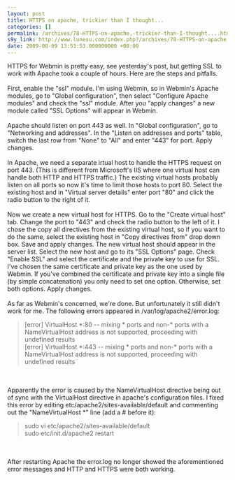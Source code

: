 ```yaml
---
layout: post
title: HTTPS on apache, trickier than I thought...
categories: []
permalink: /archives/78-HTTPS-on-apache,-trickier-than-I-thought....html
s9y_link: http://www.lunesu.com/index.php?/archives/78-HTTPS-on-apache,-trickier-than-I-thought....html
date: 2009-08-09 13:53:53.000000000 +08:00
---
```

HTTPS for Webmin is pretty easy, see yesterday's post, but getting SSL to work with Apache took a couple of hours. Here are the steps and pitfalls.<br />
<br />
First, enable the "ssl" module. I'm using Webmin, so in Webmin's Apache modules, go to "Global configuration", then select "Configure Apache modules" and check the "ssl" module. After you "apply changes" a new module called "SSL Options" will appear in Webmin.<br />
<br />
Apache should listen on port 443 as well. In "Global configuration", go to "Networking and addresses". In the "Listen on addresses and ports" table, switch the last row from "None" to "All" and enter "443" for port. Apply changes.<br />
<br />
In Apache, we need a separate irtual host to handle the HTTPS request on port 443. (This is different from Microsoft's IIS where one virtual host can handle both HTTP and HTTPS traffic.) The existing virtual hosts probably listen on all ports so now it's time to limit those hosts to port 80. Select the existing host and in "Virtual server details" enter port "80" and click the radio button to the right of it.<br />
<br />
Now we create a new virtual host for HTTPS. Go to the "Create virtual host" tab. Change the port to "443" and check the radio button to the left of it. I chose the copy all directives from the existing virtual host, so if you want to do the same, select the existing host in "Copy directives from" drop down box. Save and apply changes. The new virtual host should appear in the server list. Select the new host and go to its "SSL Options" page. Check "Enable SSL" and select the certificate and the private key to use for SSL. I've chosen the same certificate and private key as the one used by Webmin. If you've combined the certificate and private key into a single file (by simple concatenation) you only need to set one option. Otherwise, set both options. Apply changes.<br />
<br />
As far as Webmin's concerned, we're done. But unfortunately it still didn't work for me. The following errors appeared in /var/log/apache2/error.log:<br />
<blockquote>[error] VirtualHost *:80 -- mixing * ports and non-* ports with a NameVirtualHost address is not supported, proceeding with undefined results<br />
[error] VirtualHost *:443 -- mixing * ports and non-* ports with a NameVirtualHost address is not supported, proceeding with undefined results</blockquote><br />
<br />
Apparently the error is caused by the NameVirtualHost directive being out of sync with the VirtualHost directive in apache's configuration files. I fixed this error by editing etc/apache2/sites-available/default and commenting out the "NameVirtualHost *" line (add a # before it):<br />
<blockquote>sudo vi etc/apache2/sites-available/default<br />
sudo etc/init.d/apache2 restart<br />
</blockquote><br />
<br />
After restarting Apache the error.log no longer showed the aforementioned error messages and HTTP and HTTPS were both working.
